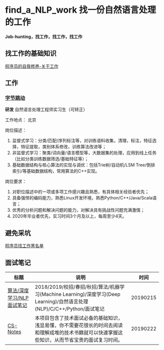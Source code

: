 # find_a_NLP_work 找一份自然语言处理的工作
**Job-hunting，找工作，找工作，找工作**

## 找工作的基础知识

[程序员的自我修养-关于工作](https://www.kancloud.cn/kancloud/a-programmer-prepares/78238)

## 工作

### [字节跳动](https://job.bytedance.com/intern)

**研发**
自然语言处理工程师实习生（可转正）

工作地点： 北京

岗位描述：

1. 监督式学习：分类/匹配/序列标注等，对训练语料收集，清理，标注，特征选择，特征提取，类别体系修改，训练算法改进等；
2. 非监督式学习：聚类/词向量/语言模型等，大数据集的处理，应用到线上任务（比如分类训练数据筛选/基础特征等）；
3. 基础数据结构与核心算法的实现与调优：包括Trie树/自动机/LSM Tree/倒排索引/等基础数据结构，常用算法的C++实现。

岗位要求：

1. 对职位描述中的一项或多项工作感兴趣且熟悉，有具体相关经验者优先；
2. 具备强悍的编码能力，熟悉Linux开发环境，熟悉Python/C++/Java/Scala语言；
3. 优秀的分析问题和解决问题的能力，对解决具有挑战性问题充满激情；
4. 2020年毕业者优先，实习时间3个月及以上，每周至少4天。


## 避免采坑

[程序员找工作黑名单](https://github.com/shengxinjing/programmer-job-blacklist)


## 面试笔记

|标题|说明|时间|
|-|-|-|
|[算法/深度学习/NLP面试笔记](https://github.com/imhuay/Algorithm_Interview_Notes-Chinese)|2018/2019/校招/春招/秋招/算法/机器学习(Machine Learning)/深度学习(Deep Learning)/自然语言处理(NLP)/C/C++/Python/面试笔记|20190215|
|[CS-Notes](https://github.com/CyC2018/CS-Notes)|本项目包含了技术面试必备的基础知识，浅显易懂，你不需要花很长的时间去阅读和理解成堆的技术书籍就可以快速掌握这些知识，从而节省宝贵的面试复习时间。|20190222|

